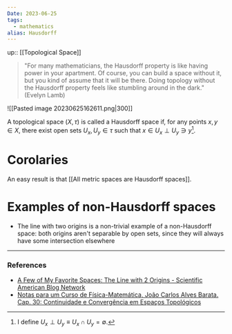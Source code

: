 ```yaml
---
Date: 2023-06-25
tags:
  - mathematics
alias: Hausdorff
---
```

up:: [[Topological Space]]

> "For many mathematicians, the Hausdorff property is like having power in your apartment. Of course, you can build a space without it, but you kind of assume that it will be there. Doing topology without the Hausdorff property feels like stumbling around in the dark." (Evelyn Lamb)

![[Pasted image 20230625162611.png|300]]

A topological space $(X, \tau)$ is called a Hausdorff space if, for any points $x, y \in X$, there exist open sets $U_x, U_y \in \tau$ such that $x \in U_x \perp U_y \ni y$[^1].

# Corolaries
An easy result is that [[All metric spaces are Hausdorff spaces]].

# Examples of non-Hausdorff spaces
- The line with two origins is a non-trivial example of a non-Hausdorff space: both origins aren't separable by open sets, since they will always have some intersection elsewhere

---
### References
- [A Few of My Favorite Spaces: The Line with 2 Origins - Scientific American Blog Network](https://blogs.scientificamerican.com/roots-of-unity/a-few-of-my-favorite-spaces-the-line-with-2-origins/)
- [Notas para um Curso de Física-Matemática, João Carlos Alves Barata. Cap. 30: Continuidade e Convergência em Espaços
Topológicos](http://denebola.if.usp.br/~jbarata/Notas_de_aula/arquivos/nc-cap30.pdf)

[^1]: I define $U_x \perp U_y \equiv U_x \cap U_y = \emptyset$.